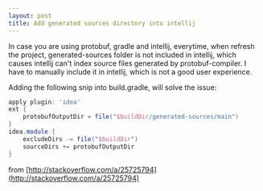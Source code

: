 ```yaml
---
layout: post
title: Add generated sources directory into intellij
---
```

In case you are using protobuf, gradle and intellij, everytime, when refresh the project, generated-sources folder is not included in intellij, which causes intellij can't index source files generated by protobuf-compiler. I have to manually include it in intellij, which is not a good user experience.

Adding the following snip into build.gradle, will solve the issue:

```groovy
apply plugin: 'idea'
ext {
    protobufOutputDir = file("$buildDir/generated-sources/main")
}
idea.module {
    excludeDirs -= file("$buildDir")
    sourceDirs += protobufOutputDir
}
```

from [http://stackoverflow.com/a/25725794](http://stackoverflow.com/a/25725794)
